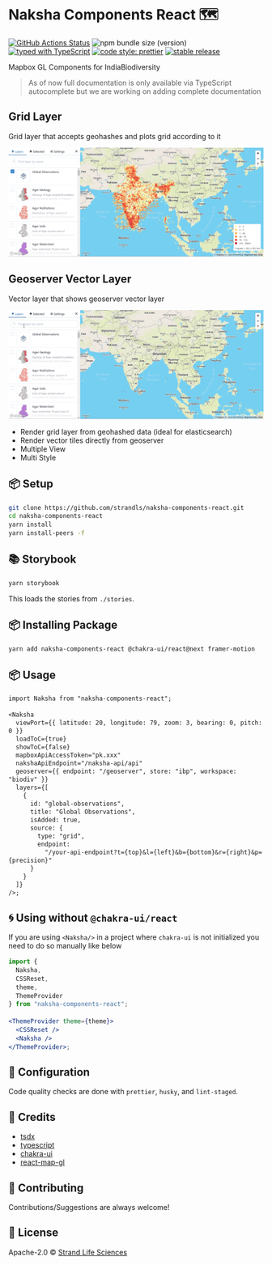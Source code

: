 # Naksha Components React 🗺️

[![GitHub Actions Status](https://github.com/strandls/naksha-components-react/workflows/NodeJS/badge.svg)](https://github.com/strandls/naksha-components-react/actions)
![npm bundle size (version)](https://img.shields.io/bundlephobia/minzip/naksha-components-react/latest)
[![typed with TypeScript](https://badgen.net/badge/icon/typescript?icon=typescript&label)](https://www.typescriptlang.org)
[![code style: prettier](https://img.shields.io/badge/code_style-prettier-ff69b4.svg)](https://github.com/prettier/prettier)
[![stable release](https://badgen.net/github/release/strandls/naksha-components-react/stable)](https://github.com/strandls/naksha-components-react/releases)

Mapbox GL Components for IndiaBiodiversity

> As of now full documentation is only available via TypeScript autocomplete but we are working on adding complete documentation

## Grid Layer

Grid layer that accepts geohashes and plots grid according to it

![Grid Layer](./preview/geohash-grid-layer.gif)

## Geoserver Vector Layer

Vector layer that shows geoserver vector layer

![Geoserver Vector Layer](./preview/geoserver-vector-layer.gif)

- Render grid layer from geohashed data (ideal for elasticsearch)
- Render vector tiles directly from geoserver
- Multiple View
- Multi Style

## 📦 Setup

```sh
git clone https://github.com/strandls/naksha-components-react.git
cd naksha-components-react
yarn install
yarn install-peers -f
```

## 📚 Storybook

```sh
yarn storybook
```

This loads the stories from `./stories`.

## 📦 Installing Package

```sh
yarn add naksha-components-react @chakra-ui/react@next framer-motion
```

## 📦 Usage

```tsx
import Naksha from "naksha-components-react";

<Naksha
  viewPort={{ latitude: 20, longitude: 79, zoom: 3, bearing: 0, pitch: 0 }}
  loadToC={true}
  showToC={false}
  mapboxApiAccessToken="pk.xxx"
  nakshaApiEndpoint="/naksha-api/api"
  geoserver={{ endpoint: "/geoserver", store: "ibp", workspace: "biodiv" }}
  layers={[
    {
      id: "global-observations",
      title: "Global Observations",
      isAdded: true,
      source: {
        type: "grid",
        endpoint:
          "/your-api-endpoint?t={top}&l={left}&b={bottom}&r={right}&p={precision}"
      }
    }
  ]}
/>;
```

## 🌀 Using without `@chakra-ui/react`

If you are using `<Naksha/>` in a project where `chakra-ui` is not initialized you need to do so manually like below

```jsx
import {
  Naksha,
  CSSReset,
  theme,
  ThemeProvider
} from "naksha-components-react";

<ThemeProvider theme={theme}>
  <CSSReset />
  <Naksha />
</ThemeProvider>;
```

## 🔧 Configuration

Code quality checks are done with `prettier`, `husky`, and `lint-staged`.

## 🤠 Credits

- [tsdx](https://github.com/jaredpalmer/tsdx)
- [typescript](https://github.com/microsoft/TypeScript)
- [chakra-ui](https://github.com/chakra-ui/chakra-ui)
- [react-map-gl](https://github.com/uber/react-map-gl)

## 🙏 Contributing

Contributions/Suggestions are always welcome!

## 📄 License

Apache-2.0 &copy; [Strand Life Sciences](https://github.com/strandls)
